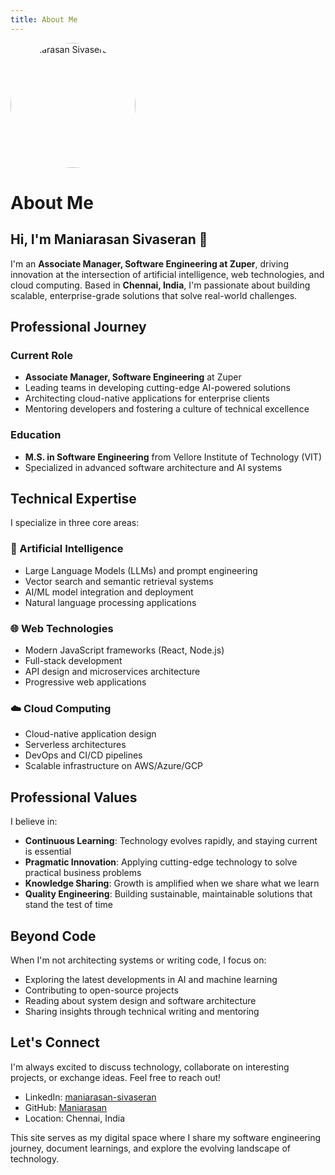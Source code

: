```yaml
---
title: About Me
---
```


<img src="https://github.com/Maniarasan.png" alt="Maniarasan Sivaseran" width="200" style="border-radius:100px;" />

# About Me

## Hi, I'm Maniarasan Sivaseran 👋

I'm an **Associate Manager, Software Engineering at Zuper**, driving innovation at the intersection of artificial intelligence, web technologies, and cloud computing. Based in **Chennai, India**, I'm passionate about building scalable, enterprise-grade solutions that solve real-world challenges.

## Professional Journey

### Current Role

- **Associate Manager, Software Engineering** at Zuper
- Leading teams in developing cutting-edge AI-powered solutions
- Architecting cloud-native applications for enterprise clients
- Mentoring developers and fostering a culture of technical excellence

### Education

- **M.S. in Software Engineering** from Vellore Institute of Technology (VIT)
- Specialized in advanced software architecture and AI systems

## Technical Expertise

I specialize in three core areas:

### 🤖 Artificial Intelligence

- Large Language Models (LLMs) and prompt engineering
- Vector search and semantic retrieval systems
- AI/ML model integration and deployment
- Natural language processing applications

### 🌐 Web Technologies

- Modern JavaScript frameworks (React, Node.js)
- Full-stack development
- API design and microservices architecture
- Progressive web applications

### ☁️ Cloud Computing

- Cloud-native application design
- Serverless architectures
- DevOps and CI/CD pipelines
- Scalable infrastructure on AWS/Azure/GCP

## Professional Values

I believe in:

- **Continuous Learning**: Technology evolves rapidly, and staying current is essential
- **Pragmatic Innovation**: Applying cutting-edge technology to solve practical business problems
- **Knowledge Sharing**: Growth is amplified when we share what we learn
- **Quality Engineering**: Building sustainable, maintainable solutions that stand the test of time

## Beyond Code

When I'm not architecting systems or writing code, I focus on:

- Exploring the latest developments in AI and machine learning
- Contributing to open-source projects
- Reading about system design and software architecture
- Sharing insights through technical writing and mentoring

## Let's Connect

I'm always excited to discuss technology, collaborate on interesting projects, or exchange ideas. Feel free to reach out!

- LinkedIn: [maniarasan-sivaseran](https://www.linkedin.com/in/maniarasan-sivaseran-09494553/)
- GitHub: [Maniarasan](https://github.com/Maniarasan)
- Location: Chennai, India

This site serves as my digital space where I share my software engineering journey, document learnings, and explore the evolving landscape of technology.
